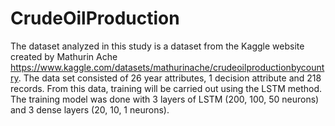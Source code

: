 # CrudeOilProduction
The dataset analyzed in this study is a dataset from the Kaggle website created by Mathurin Ache https://www.kaggle.com/datasets/mathurinache/crudeoilproductionbycountry. The data set consisted of 26 year attributes, 1 decision attribute and 218 records. From this data, training will be carried out using the LSTM method. The training model was done with 3 layers of LSTM (200, 100, 50 neurons) and 3 dense layers (20, 10, 1 neurons).
